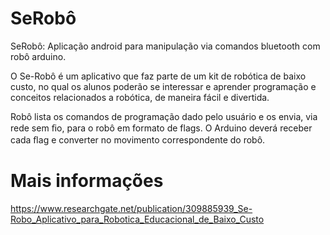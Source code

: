 # SeRobô
SeRobô: Aplicação android para manipulação via comandos bluetooth com robô arduino.

O  Se-Robô  é  um aplicativo  que  faz  parte  de  um  kit  de  robótica  de  baixo  custo,  no  qual  os alunos  poderão  se  interessar  e  aprender  programação  e  conceitos relacionados a robótica, de maneira  fácil e  divertida.

Robô lista os comandos de programação dado pelo usuário e os envia, via rede sem ﬁo, para o  robô  em formato de  flags.  O Arduino deverá  receber  cada  ﬂag e  converter  no movimento  correspondente  do  robô.

# Mais informações
https://www.researchgate.net/publication/309885939_Se-Robo_Aplicativo_para_Robotica_Educacional_de_Baixo_Custo
